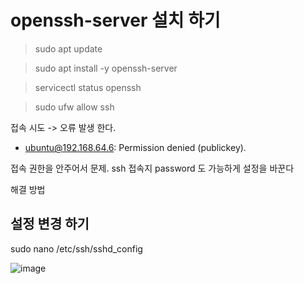 # openssh-server 설치 하기

> sudo apt update

> sudo apt install -y openssh-server

> servicectl status openssh

> sudo ufw allow ssh

접속 시도 -> 오류 발생 한다.

* ubuntu@192.168.64.6: Permission denied (publickey).

접속 권한을 안주어서 문제. ssh 접속지 password 도 가능하게 설정을 바꾼다

해결 방법 



## 설정 변경 하기
sudo nano /etc/ssh/sshd_config

![image](https://github.com/matin03/study-linux/assets/3805205/d4dc8aee-2ed7-427e-b8e4-0628f1b8ec5e)
